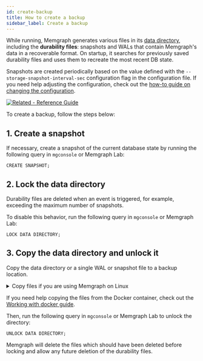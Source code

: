 ```yaml
---
id: create-backup
title: How to create a backup
sidebar_label: Create a backup
---
```


While running, Memgraph generates various files in its
[data directory](/docs/memgraph/reference-guide/backup),
including the **durability files**: snapshots and WALs that contain Memgraph's
data in a recoverable format. On startup, it searches for previously saved
durability files and uses them to recreate the most recent DB state.

Snapshots are created periodically based on the value defined with the
`--storage-snapshot-interval-sec` configuration flag in the configuration file.
If you need help adjusting the configuration, check out the [how-to guide on
changing the configuration](/docs/memgraph/how-to-guides/config-logs).

[![Related - Reference Guide](https://img.shields.io/static/v1?label=Related&message=Reference%20Guide&color=yellow&style=for-the-badge)](/reference-guide/backup.md)

To create a backup, follow the steps below:

## 1. Create a snapshot

If necessary, create a snapshot of the current database state by running the
following query in `mgconsole` or Memgraph Lab:

```cypher
CREATE SNAPSHOT;
```

## 2. Lock the data directory

Durability files are deleted when an event is triggered, for example, exceeding
the maximum number of snapshots.

To disable this behavior, run the following query in `mgconsole` or Memgraph
Lab:

```cypher
LOCK DATA DIRECTORY;
```

## 3. Copy the data directory and unlock it

Copy the data directory or a single WAL or snapshot file to a backup location.

<details>
  <summary>Copy files if you are using Memgraph on Linux</summary>
  
If you are using Linux to run Memgraph, here are the steps for copying files:

<br/><br/>

**1.** Start your Memgraph instance.

**2.** Open a new Linux terminal and check the location of the permanent data
directory:

```bash
grep -A 1 'permanent data' /etc/memgraph/memgraph.conf
```

If you are getting a permission error, execute the `sudo su` command to get
access privileges and then try to change the working directory again.

Your output should look something like this:

```nocopy
# Path to directory in which to save all permanent data. [string]
--data-directory=/var/lib/memgraph
```

As you can see, the path is the default one: `/var/lib/memgraph`.

**3.** Locate the files that you want to backup. Let's say that you want to copy
the latest snapshot, list the content of the snapshot directory and then copy
the latest file.

```bash
ls -l /var/lib/memgraph/snapshots/
```

```nocopy
total 35920
-rw-r----- 1 memgraph memgraph  7185673 Mar 25 13:52 20220325125206991975_timestamp_2622
-rw-r----- 1 memgraph memgraph 12521724 Mar 25 13:52 20220325125237040637_timestamp_3028
-rw-r----- 1 memgraph memgraph 17064381 Mar 25 13:53 20220325125308366007_timestamp_3380
```

**4.** Copy a file from the snapshot directory to the backup folder:

```bash
cp /var/lib/memgraph/snapshots/20220325125308366007_timestamp_3380 ~/backup/
```

</details>

If you need help copying the files from the Docker container, check out the
[Working with docker
guide](/how-to-guides/work-with-docker.md##how-to-copy-files-from-and-to-a-docker-container).

Then, run the following query in `mgconsole` or Memgraph Lab to unlock the
directory:

```cypher
UNLOCK DATA DIRECTORY;
```

Memgraph will delete the files which should have been deleted before locking and
allow any future deletion of the durability files.
